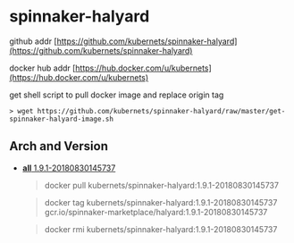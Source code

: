 # spinnaker-halyard

github addr [https://github.com/kubernets/spinnaker-halyard](https://github.com/kubernets/spinnaker-halyard)

docker hub addr [https://hub.docker.com/u/kubernets](https://hub.docker.com/u/kubernets)

get shell script to pull docker image and replace origin tag

    > wget https://github.com/kubernets/spinnaker-halyard/raw/master/get-spinnaker-halyard-image.sh

## Arch and Version

- [**all** 1.9.1-20180830145737](https://hub.docker.com/r/kubernets/spinnaker-halyard)

    > docker pull kubernets/spinnaker-halyard:1.9.1-20180830145737

    > docker tag kubernets/spinnaker-halyard:1.9.1-20180830145737 gcr.io/spinnaker-marketplace/halyard:1.9.1-20180830145737 

    > docker rmi kubernets/spinnaker-halyard:1.9.1-20180830145737
